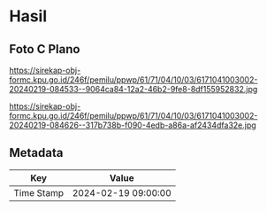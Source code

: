 # Hasil

## Foto C Plano

https://sirekap-obj-formc.kpu.go.id/246f/pemilu/ppwp/61/71/04/10/03/6171041003002-20240219-084533--9064ca84-12a2-46b2-9fe8-8df155952832.jpg

https://sirekap-obj-formc.kpu.go.id/246f/pemilu/ppwp/61/71/04/10/03/6171041003002-20240219-084626--317b738b-f090-4edb-a86a-af2434dfa32e.jpg


## Metadata

| Key        | Value               |
| ---------- | ------------------- |
| Time Stamp | 2024-02-19 09:00:00 |



